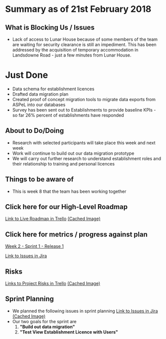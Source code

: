 # Summary as of 21st February 2018

## What is Blocking Us / Issues
* Lack of access to Lunar House because of some members of the team are waiting for security clearance is still an impediment. This has been addressed by the acquisition of temporary accommodation in Landsdowne Road - just a few minutes from Lunar House.

# Just Done
* Data schema for establishment licences
* Drafted data migration plan
* Created proof of concept migration tools to migrate data exports from ASPeL into our databases
* Survey has been sent out to Establishments to provide baseline KPIs - so far 26% percent of establishments have responded

## About to Do/Doing
* Research with selected participants will take place this week and next week
* Work will continue to build out our data migration prototype
* We will carry out further research to understand establishment roles and their relationship to training and personal licences


## Things to be aware of
* This is week 8 that the team has been working together

## Click here for our High-Level Roadmap
[Link to Live Roadmap in Trello](https://trello.com/b/gDQdE01u/asl-roadmap)    [\(Cached Image\)](graphs/ASLRoadMap21022018.png)

## Click here for metrics / progress against plan
[Week 2 - Sprint 1 - Release 1](graphs/progress21022018.png)

[Link to Issues in Jira](https://jira.digital.homeoffice.gov.uk/secure/RapidBoard.jspa?rapidView=261&view=planning&selectedIssue=AS-173)

## Risks
[Links to Project Risks in Trello](https://trello.com/b/VuFuCL7t/risk-register-and-kpis-asl-delivery)    [\(Cached Image\)](graphs/ASLRiskRegister21022018.png)

## Sprint Planning
* We planned the following issues in sprint planning [Link to Issues in Jira](https://jira.digital.homeoffice.gov.uk/secure/RapidBoard.jspa?rapidView=261)    [\(Cached Image\)](graphs/Sprint21022018.png)
* Our two goals for the sprint are
	1.  **"Build out data migration"**
	2. **"Test View Establishment Licence with Users"**
